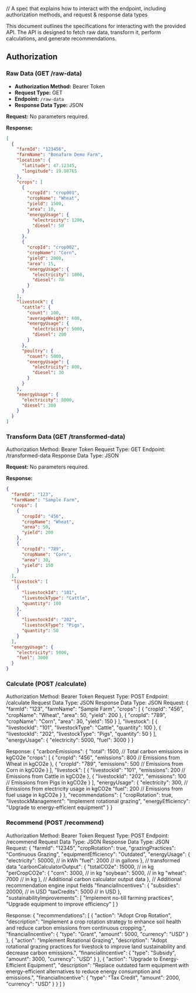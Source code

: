 // A spec that explains how to interact with the endpoint, including authorization methods, and request & response data types

This document outlines the specifications for interacting with the provided API. The API is designed to fetch raw data, transform it, perform calculations, and generate recommendations.

## Authorization

### Raw Data (GET /raw-data)


- **Authorization Method:** Bearer Token
- **Request Type:** GET
- **Endpoint:** `/raw-data`
- **Response Data Type:** JSON

**Request:**
No parameters required.

**Response:**
```json
[
  {
    "farmId": "123456",
    "farmName": "Bonafarm Demo Farm",
    "location": {
      "latitude": 47.12345,
      "longitude": 19.98765
    },
    "crops": [
      {
        "cropId": "crop001",
        "cropName": "Wheat",
        "yield": 1500,
        "area": 10,
        "energyUsage": {
          "electricity": 1200,
          "diesel": 50
        }
      },
      {
        "cropId": "crop002",
        "cropName": "Corn",
        "yield": 2000,
        "area": 15,
        "energyUsage": {
          "electricity": 1800,
          "diesel": 70
        }
      }
    ],
    "livestock": {
      "cattle": {
        "count": 100,
        "averageWeight": 600,
        "energyUsage": {
          "electricity": 5000,
          "diesel": 200
        }
      },
      "poultry": {
        "count": 5000,
        "energyUsage": {
          "electricity": 800,
          "diesel": 30
        }
      }
    },
    "energyUsage": {
      "electricity": 8000,
      "diesel": 300
    }
  }
]
```

### Transform Data (GET /transformed-data)

Authorization Method: Bearer Token
Request Type: GET
Endpoint: /transformed-data
Response Data Type: JSON

**Request:**
No parameters required.

**Response:**
```json
{
  "farmId": "123",
  "farmName": "Sample Farm",
  "crops": [
    {
      "cropId": "456",
      "cropName": "Wheat",
      "area": 50,
      "yield": 200
    },
    {
      "cropId": "789",
      "cropName": "Corn",
      "area": 30,
      "yield": 150
    }
  ],
  "livestock": [
    {
      "livestockId": "101",
      "livestockType": "Cattle",
      "quantity": 100
    },
    {
      "livestockId": "202",
      "livestockType": "Pigs",
      "quantity": 50
    }
  ],
  "energyUsage": {
    "electricity": 5000,
    "fuel": 3000
  }
}
```

### Calculate (POST /calculate)

Authorization Method: Bearer Token
Request Type: POST
Endpoint: /calculate
Request Data Type: JSON
Response Data Type: JSON
Request:
{
  "farmId": "123",
  "farmName": "Sample Farm",
  "crops": [
    {
      "cropId": "456",
      "cropName": "Wheat",
      "area": 50,
      "yield": 200
    },
    {
      "cropId": "789",
      "cropName": "Corn",
      "area": 30,
      "yield": 150
    }
  ],
  "livestock": [
    {
      "livestockId": "101",
      "livestockType": "Cattle",
      "quantity": 100
    },
    {
      "livestockId": "202",
      "livestockType": "Pigs",
      "quantity": 50
    }
  ],
  "energyUsage": {
    "electricity": 5000,
    "fuel": 3000
  }
}

Response:
{
  "carbonEmissions": {
    "total": 1500,  // Total carbon emissions in kgCO2e
    "crops": [
      {
        "cropId": "456",
        "emissions": 800  // Emissions from Wheat in kgCO2e
      },
      {
        "cropId": "789",
        "emissions": 500  // Emissions from Corn in kgCO2e
      }
    ],
    "livestock": [
      {
        "livestockId": "101",
        "emissions": 200  // Emissions from Cattle in kgCO2e
      },
      {
        "livestockId": "202",
        "emissions": 100  // Emissions from Pigs in kgCO2e
      }
    ],
    "energyUsage": {
      "electricity": 300,  // Emissions from electricity usage in kgCO2e
      "fuel": 200  // Emissions from fuel usage in kgCO2e
    }
  },
  "recommendations": {
    "cropRotation": true,
    "livestockManagement": "Implement rotational grazing",
    "energyEfficiency": "Upgrade to energy-efficient equipment"
  }
}



### Recommend (POST /recommend)
Authorization Method: Bearer Token
Request Type: POST
Endpoint: /recommend
Request Data Type: JSON
Response Data Type: JSON
Request:
{
  "farmId": "12345",
  "cropRotation": true,
  "grazingPractices": "Continuous Grazing",
  "equipmentEfficiency": "Outdated",
  "energyUsage": {
    "electricity": 50000, // in kWh
    "fuel": 2000 // in gallons
  },
  // transformed data
  "carbonCalculatorOutput": {
    "totalCO2e": 15000, // in kg
    "perCropCO2e": {
      "corn": 3000, // in kg
      "soybean": 5000, // in kg
      "wheat": 7000 // in kg
    },
    // Additional carbon calculator output data
  },
  // Additional recommendation engine input fields
  "financialIncentives": {
    "subsidies": 20000, // in USD
    "taxCredits": 5000 // in USD
  },
  "sustainabilityImprovements": [
    "Implement no-till farming practices",
    "Upgrade equipment to improve efficiency"
  ]
}


Response:
{
  "recommendations": [
    {
      "action": "Adopt Crop Rotation",
      "description": "Implement a crop rotation strategy to enhance soil health and reduce carbon emissions from continuous cropping.",
      "financialIncentive": {
        "type": "Grant",
        "amount": 5000,
        "currency": "USD"
      }
    },
    {
      "action": "Implement Rotational Grazing",
      "description": "Adopt rotational grazing practices for livestock to improve land sustainability and decrease carbon emissions.",
      "financialIncentive": {
        "type": "Subsidy",
        "amount": 3000,
        "currency": "USD"
      }
    },
    {
      "action": "Upgrade to Energy-Efficient Equipment",
      "description": "Replace outdated farm equipment with energy-efficient alternatives to reduce energy consumption and emissions.",
      "financialIncentive": {
        "type": "Tax Credit",
        "amount": 2000,
        "currency": "USD"
      }
    }
  ]
}
